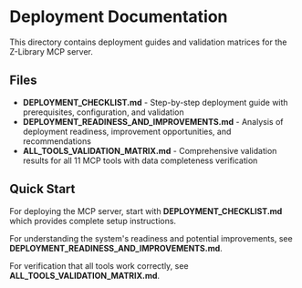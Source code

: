 # Deployment Documentation

This directory contains deployment guides and validation matrices for the Z-Library MCP server.

## Files

- **DEPLOYMENT_CHECKLIST.md** - Step-by-step deployment guide with prerequisites, configuration, and validation
- **DEPLOYMENT_READINESS_AND_IMPROVEMENTS.md** - Analysis of deployment readiness, improvement opportunities, and recommendations
- **ALL_TOOLS_VALIDATION_MATRIX.md** - Comprehensive validation results for all 11 MCP tools with data completeness verification

## Quick Start

For deploying the MCP server, start with **DEPLOYMENT_CHECKLIST.md** which provides complete setup instructions.

For understanding the system's readiness and potential improvements, see **DEPLOYMENT_READINESS_AND_IMPROVEMENTS.md**.

For verification that all tools work correctly, see **ALL_TOOLS_VALIDATION_MATRIX.md**.
